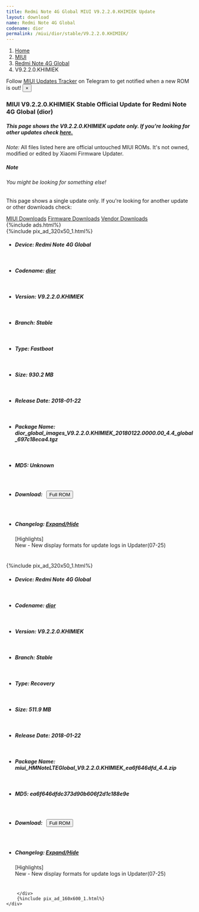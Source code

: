 ```yaml
---
title: Redmi Note 4G Global MIUI V9.2.2.0.KHIMIEK Update
layout: download
name: Redmi Note 4G Global
codename: dior
permalink: /miui/dior/stable/V9.2.2.0.KHIMIEK/
---
```

<nav aria-label="breadcrumb">
    <ol class="breadcrumb">
        <li class="breadcrumb-item"><a href="/">Home</a></li>
        <li class="breadcrumb-item"><a href="/miui/">MIUI</a></li>
        <li class="breadcrumb-item"><a href="/miui/dior/">Redmi Note 4G Global</a></li>
        <li class="breadcrumb-item active" aria-current="page">V9.2.2.0.KHIMIEK</li>
    </ol>
</nav>
<div class="alert alert-primary alert-dismissible fade show" role="alert">
    Follow <a href="https://t.me/MIUIUpdatesTracker" class="alert-link">MIUI Updates Tracker</a> on Telegram to get
    notified when a new ROM is out!
    <button type="button" class="close" data-dismiss="alert" aria-label="Close">
        <span aria-hidden="true">&times;</span>
    </button>
</div>
<div class="col-12 mx-auto">
    <h3 class="title bg-light p-2 rounded">MIUI V9.2.2.0.KHIMIEK Stable Official Update for Redmi Note 4G Global (dior)</h3>
    <h5>This page shows the V9.2.2.0.KHIMIEK update only. If you're looking for other updates check
        <a href="/miui/dior/">here.</a></h5>
    <p><i>Note: </i>All files listed here are official untouched MIUI ROMs.
        It's not owned, modified or edited by Xiaomi Firmware Updater.</p>
    <div class="card">
        <div class="card-body">
            <h5 class="card-title">Note</h5>
            <h6 class="card-subtitle mb-2 text-muted">You might be looking for something else!</h6>
            <p class="card-text">This page shows a single update only.
                If you're looking for another update or other downloads check:</p>
            <a href="/miui/" class="card-link">MIUI Downloads</a>
            <a href="/firmware/" class="card-link">Firmware Downloads</a>
            <a href="/vendor/" class="card-link">Vendor Downloads</a>
        </div>
    </div>
    {%include ads.html%}
    <div class="row justify-content-center">
        <div class="col-10" id="downloads">
                    <div class="card card-body">
            {%include pix_ad_320x50_1.html%}
            <ul class="list-unstyled">
                <li style="padding-bottom: 10px;">
                    <h5><b>Device: </b>Redmi Note 4G Global</h5>
                </li>
                <li style="padding-bottom: 10px;">
                    <h5><b>Codename: </b> <a href="/miui/dior/" target="_blank">dior</a> </h5>
                </li>
                <li style="padding-bottom: 10px;">
                    <h5><b>Version: </b>V9.2.2.0.KHIMIEK</h5>
                </li>
                <li style="padding-bottom: 10px;">
                    <h5><b>Branch: </b>Stable</h5>
                </li>
                <li style="padding-bottom: 10px;">
                    <h5><b>Type: </b>Fastboot</h5>
                </li>
                <li style="padding-bottom: 10px;">
                    <h5><b>Size: </b>930.2 MB</h5>
                </li>
                <li style="padding-bottom: 10px;">
                    <h5><b>Release Date: </b>2018-01-22</h5>
                </li>
                <li style="padding-bottom: 10px;">
                    <h5><b>Package Name: </b><span id="filename" class="text-dark">dior_global_images_V9.2.2.0.KHIMIEK_20180122.0000.00_4.4_global_697c18eca4.tgz</span></h5>
                </li>
                <li style="padding-bottom: 10px;">
                    <h5><b>MD5: </b><span id="md5" class="text-muted">Unknown</span></h5>
                </li>
                <li style="padding-bottom: 10px;">
                    <h5><b>Download: </b><button type="button" id="download" class="btn btn-primary" style="margin: 7px;"
                            onclick="window.open('https://bigota.d.miui.com/V9.2.2.0.KHIMIEK/dior_global_images_V9.2.2.0.KHIMIEK_20180122.0000.00_4.4_global_697c18eca4.tgz', '_blank');"><i class="fa fa-download"></i> Full ROM</button></h5>
                </li>
                <li style="padding-bottom: 10px;">
                    <h5><b>Changelog: </b><a href="#dior_1_changelog" data-toggle="collapse" role="button"
                            aria-expanded="false" aria-controls="dior_1_changelog"> <i class="fa fa-arrow-down"
                                aria-hidden="true"></i> Expand/Hide</a></h5>
                    <div class="collapse" id="dior_1_changelog">
                        <p id="changelog_text">[Highlights]<br>New - New display formats for update logs in Updater(07-25)</p>
                    </div>
                </li>
            </ul>
        </div>
        <div class="card card-body">
            {%include pix_ad_320x50_1.html%}
            <ul class="list-unstyled">
                <li style="padding-bottom: 10px;">
                    <h5><b>Device: </b>Redmi Note 4G Global</h5>
                </li>
                <li style="padding-bottom: 10px;">
                    <h5><b>Codename: </b> <a href="/miui/dior/" target="_blank">dior</a> </h5>
                </li>
                <li style="padding-bottom: 10px;">
                    <h5><b>Version: </b>V9.2.2.0.KHIMIEK</h5>
                </li>
                <li style="padding-bottom: 10px;">
                    <h5><b>Branch: </b>Stable</h5>
                </li>
                <li style="padding-bottom: 10px;">
                    <h5><b>Type: </b>Recovery</h5>
                </li>
                <li style="padding-bottom: 10px;">
                    <h5><b>Size: </b>511.9 MB</h5>
                </li>
                <li style="padding-bottom: 10px;">
                    <h5><b>Release Date: </b>2018-01-22</h5>
                </li>
                <li style="padding-bottom: 10px;">
                    <h5><b>Package Name: </b><span id="filename" class="text-dark">miui_HMNoteLTEGlobal_V9.2.2.0.KHIMIEK_ea6f646dfd_4.4.zip</span></h5>
                </li>
                <li style="padding-bottom: 10px;">
                    <h5><b>MD5: </b><span id="md5" class="text-muted">ea6f646dfdc373d90b606f2d1c188e9e</span></h5>
                </li>
                <li style="padding-bottom: 10px;">
                    <h5><b>Download: </b><button type="button" id="download" class="btn btn-primary" style="margin: 7px;"
                            onclick="window.open('https://bigota.d.miui.com/V9.2.2.0.KHIMIEK/miui_HMNoteLTEGlobal_V9.2.2.0.KHIMIEK_ea6f646dfd_4.4.zip', '_blank');"><i class="fa fa-download"></i> Full ROM</button></h5>
                </li>
                <li style="padding-bottom: 10px;">
                    <h5><b>Changelog: </b><a href="#dior_2_changelog" data-toggle="collapse" role="button"
                            aria-expanded="false" aria-controls="dior_2_changelog"> <i class="fa fa-arrow-down"
                                aria-hidden="true"></i> Expand/Hide</a></h5>
                    <div class="collapse" id="dior_2_changelog">
                        <p id="changelog_text">[Highlights]<br>New - New display formats for update logs in Updater(07-25)</p>
                    </div>
                </li>
            </ul>
        </div>

        </div>
        {%include pix_ad_160x600_1.html%}
    </div>
</div>
